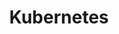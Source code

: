 ---
title: Kubernetes
description: A description of this category
image:

# Badge style
style:
    background: "#00a1e9"
    color: "#fff"
---